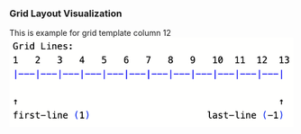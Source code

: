 ### Grid Layout Visualization

This is example for grid template column 12
![Preview](./assets/grid-visualization.png "Optional title for tooltip")
